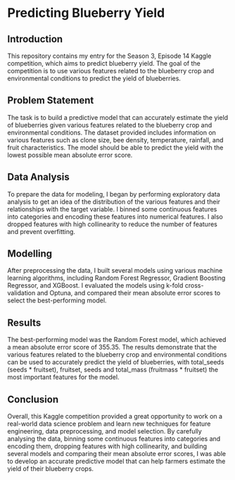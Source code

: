 # Predicting Blueberry Yield

## Introduction

This repository contains my entry for the Season 3, Episode 14 Kaggle competition, which aims to predict blueberry yield. The goal of the competition is to use various features related to the blueberry crop and environmental conditions to predict the yield of blueberries.

## Problem Statement

The task is to build a predictive model that can accurately estimate the yield of blueberries given various features related to the blueberry crop and environmental conditions. The dataset provided includes information on various features such as clone size, bee density, temperature, rainfall, and fruit characteristics. The model should be able to predict the yield with the lowest possible mean absolute error score.

## Data Analysis

To prepare the data for modeling, I began by performing exploratory data analysis to get an idea of the distribution of the various features and their relationships with the target variable. I binned some continuous features into categories and encoding these features into numerical features. I also dropped features with high collinearity to reduce the number of features and prevent overfitting.

## Modelling

After preprocessing the data, I built several models using various machine learning algorithms, including Random Forest Regressor, Gradient Boosting Regressor, and XGBoost. I evaluated the models using k-fold cross-validation and Optuna, and compared their mean absolute error scores to select the best-performing model.

## Results

The best-performing model was the Random Forest model, which achieved a mean absolute error score of 355.35. The results demonstrate that the various features related to the blueberry crop and environmental conditions can be used to accurately predict the yield of blueberries, with total_seeds (seeds * fruitset), fruitset, seeds and total_mass (fruitmass * fruitset) the most important features for the model. 

## Conclusion
Overall, this Kaggle competition provided a great opportunity to work on a real-world data science problem and learn new techniques for feature engineering, data preprocessing, and model selection. By carefully analysing the data, binning some continuous features into categories and encoding them, dropping features with high collinearity, and building several models and comparing their mean absolute error scores, I was able to develop an accurate predictive model that can help farmers estimate the yield of their blueberry crops.